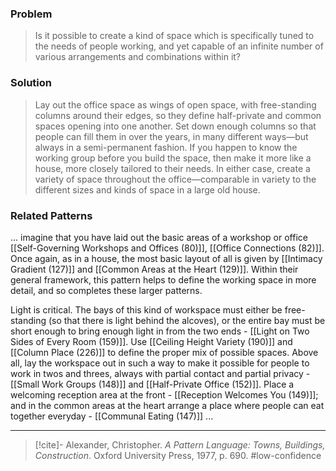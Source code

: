 ### Problem
>Is it possible to create a kind of space which is specifically tuned to the needs of people working, and yet capable of an infinite number of various arrangements and combinations within it?

### Solution
>Lay out the office space as wings of open space, with free-standing columns around their edges, so they define half-private and common spaces opening into one another. Set down enough columns so that people can fill them in over the years, in many different ways—but always in a semi-permanent fashion.
>If you happen to know the working group before you build the space, then make it more like a house, more closely tailored to their needs. In either case, create a variety of space throughout the office—comparable in variety to the different sizes and kinds of space in a large old house.


### Related Patterns
... imagine that you have laid out the basic areas of a workshop or office [[Self-Governing Workshops and Offices (80)]], [[Office Connections (82)]]. Once again, as in a house, the most basic layout of all is given by [[Intimacy Gradient (127)]] and [[Common Areas at the Heart (129)]]. Within their general framework, this pattern helps to define the working space in more detail, and so completes these larger patterns. 

Light is critical. The bays of this kind of workspace must either be free-standing (so that there is light behind the alcoves), or the entire bay must be short enough to bring enough light in from the two ends - [[Light on Two Sides of Every Room (159)]]. Use [[Ceiling Height Variety (190)]] and [[Column Place (226)]] to define the proper mix of possible spaces. Above all, lay the workspace out in such a way to make it possible for people to work in twos and threes, always with partial contact and partial privacy - [[Small Work Groups (148)]] and [[Half-Private Office (152)]]. Place a welcoming reception area at the front - [[Reception Welcomes You (149)]]; and in the common areas at the heart arrange a place where people can eat together everyday - [[Communal Eating (147)]] ...

---
> [!cite]- Alexander, Christopher. _A Pattern Language: Towns, Buildings, Construction_. Oxford University Press, 1977, p. 690.
> #low-confidence 